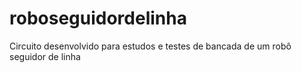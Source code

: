 # roboseguidordelinha
Circuito desenvolvido para estudos e testes de bancada de um robô seguidor de linha
